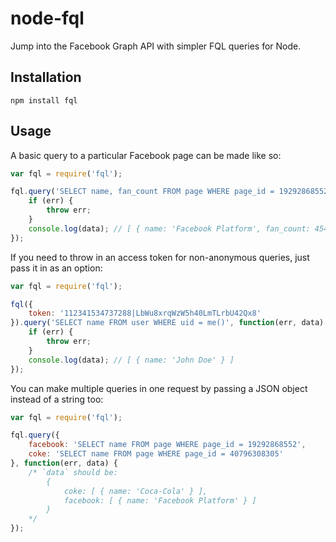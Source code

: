 # node-fql

Jump into the Facebook Graph API with simpler FQL queries for Node.

## Installation

`npm install fql`

## Usage

A basic query to a particular Facebook page can be made like so:

``` javascript
var fql = require('fql');

fql.query('SELECT name, fan_count FROM page WHERE page_id = 19292868552', function(err, data) {
	if (err) {
		throw err;
	}
	console.log(data); // [ { name: 'Facebook Platform', fan_count: 4549532 } ]
});
```

If you need to throw in an access token for non-anonymous queries, just pass it in as an option:

``` javascript
var fql = require('fql');

fql({
	token: '112341534737288|LbWu8xrqWzW5h40LmTLrbU42Qx8'
}).query('SELECT name FROM user WHERE uid = me()', function(err, data) {
	if (err) {
		throw err;
	}
	console.log(data); // [ { name: 'John Doe' } ]
});
```

You can make multiple queries in one request by passing a JSON object instead of a string too:

``` javascript
var fql = require('fql');

fql.query({
	facebook: 'SELECT name FROM page WHERE page_id = 19292868552',
	coke: 'SELECT name FROM page WHERE page_id = 40796308305'
}, function(err, data) {
	/* `data` should be:
		{
			coke: [ { name: 'Coca-Cola' } ],
			facebook: [ { name: 'Facebook Platform' } ]
		}
	*/
});
```
